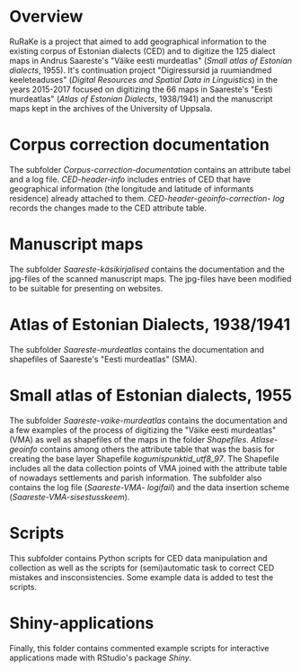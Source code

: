 # Overview

RuRaKe is a project that aimed to add geographical information to the existing corpus of Estonian dialects (CED) and to digitize the 125 dialect maps in Andrus Saareste's "Väike eesti murdeatlas" (*Small atlas of Estonian dialects*, 1955). It's continuation project "Digiressursid ja ruumiandmed keeleteaduses" (*Digital Resources and Spatial Data in Linguistics*) in the years 2015-2017 focused on digitizing the 66 maps in Saareste's "Eesti murdeatlas" (*Atlas of Estonian Dialects*, 1938/1941) and the manuscript maps kept in the archives of the University of Uppsala.

# Corpus correction documentation
The subfolder *Corpus-correction-documentation* contains an attribute tabel and a log file. *CED-header-info* includes entries of CED that have geographical information (the longitude and latitude of informants residence) already attached to them. *CED-header-geoinfo-correction- log* records the changes made to the CED attribute table.

# Manuscript maps
The subfolder *Saareste-käsikirjalised* contains the documentation and the jpg-files of the scanned manuscript maps. The jpg-files have been modified to be suitable for presenting on websites.

# Atlas of Estonian Dialects, 1938/1941
The subfolder *Saareste-murdeatlas* contains the documentation and shapefiles of Saareste's "Eesti murdeatlas" (SMA).

# Small atlas of Estonian dialects, 1955
The subfolder *Saareste-vaike-murdeatlas* contains the documentation and a few examples of the process of digitizing the "Väike eesti murdeatlas" (VMA) as well as shapefiles of the maps in the folder *Shapefiles*. *Atlase-geoinfo* contains among others the attribute table that was the basis for creating the base layer Shapefile *kogumispunktid_utf8_97*. The Shapefile includes all the data collection points of VMA joined with the attribute table of nowadays settlements and parish information. The subfolder also contains the log file (*Saareste-VMA- logifail*) and the data insertion scheme (*Saareste-VMA-sisestusskeem*). 

# Scripts
This subfolder contains Python scripts for CED data manipulation and collection as well as the scripts for (semi)automatic task to correct CED mistakes and insconsistencies. Some example data is added to test the scripts.

# Shiny-applications
Finally, this folder contains commented example scripts for interactive applications made with RStudio's package *Shiny*.
